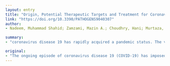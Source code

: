 ```yaml
---
layout: entry
title: "Origin, Potential Therapeutic Targets and Treatment for Coronavirus Disease (COVID-19)"
link: "https://doi.org/10.3390/PATHOGENS9040307"
author:
- Nadeem, Muhammad Shahid; Zamzami, Mazin A.; Choudhry, Hani; Murtaza, Bibi Nazia; Kazmi, Imran; Ahmad, Habib; Shakoori, Abdul Rauf

summary:
- "coronavirus disease 19 has rapidly acquired a pandemic status. The virus has an approximate 30 kb single-stranded positive-sense RNA genome. SARS-CoV-2 is inferred to be a recombinant virus that originated from bats. It is being treated with antiviral, antimalarial, anti-inflammatory, herbal medicines, and active plasma antibodies. No vaccine is available against COVID-19."

original:
- "The ongoing episode of coronavirus disease 19 (COVID-19) has imposed a serious threat to global health and the world economy. The disease has rapidly acquired a pandemic status affecting almost all populated areas of the planet. The causative agent of COVID-19 is a novel coronavirus known as SARS-CoV-2. The virus has an approximate 30 kb single-stranded positive-sense RNA genome, which is 74.5% to 99% identical to that of SARS-CoV, CoV-pangolin, and the coronavirus the from horseshoe bat. According to available information, SARS-CoV-2 is inferred to be a recombinant virus that originated from bats and was transmitted to humans, possibly using the pangolin as the intermediate host. The interaction of the SARS-CoV-2 spike protein with the human ACE2 (angiotensin-converting enzyme 2) receptor, and its subsequent cleavage by serine protease and fusion, are the main events in the pathophysiology. The serine protease inhibitors, spike protein-based vaccines, or ACE2 blockers may have therapeutic potential in the near future. At present, no vaccine is available against COVID-19. The disease is being treated with antiviral, antimalarial, anti-inflammatory, herbal medicines, and active plasma antibodies. In this context, the present review article provides a cumulative account of the recent information regarding the viral characteristics, potential therapeutic targets, treatment options, and prospective research questions."
---
```


